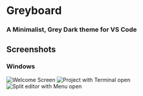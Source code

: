 # Greyboard
### A Minimalist, Grey Dark theme for VS Code

## Screenshots
### Windows
![Welcome Screen](https://user-images.githubusercontent.com/40596630/171951661-ff27a1c0-4fb3-4ff2-adb1-3cf140dcbd7b.png)
![Project with Terminal open](https://user-images.githubusercontent.com/40596630/171951681-12cd8e37-da19-498e-94eb-2cd3fc276c33.png)
![Split editor with Menu open](https://user-images.githubusercontent.com/40596630/171952692-aff7b88f-e061-4327-ae44-d34101ebe0da.png)
